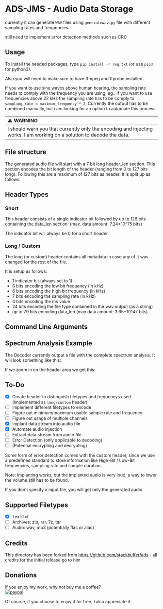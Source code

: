# ADS-JMS - Audio Data Storage

currently it can generate `WAV` files using `generatewav.py` file with different sampling rates and frequencies.

still need to implement error detection methods such as CRC

## Usage

To install the needed packages, type `pip install -r req.txt` (or use `pip3` for python3). 

Also you will need to make sure to have ffmpeg and ffprobe installed.

If you want to use sine waves above human hearing, the sampling rate needs to comply with the frequency you are using, eg.: If you want to use frequencies above 22 kHz the sampling rate has to be comply to `sampling_rate = maximum_frequency * 2`. Currently the output has to be combined manually, but i am looking for an option to automate this process.

| :warning: WARNING          |
|:---------------------------|
| I should warn you that currently only the encoding and injecting works. I am working on a solution to decode the data.|

## File structure

The generated audio file will start with a 7 bit long header_len section. This section encodes the bit length of the header (ranging from 0 to 127 bits long). Following this are a maximum of 127 bits as header. It is split up as follows:

## Header Types

### Short

This header consists of a single indicator bit followed by up to 126 bits containing the data_len section. (max. data amount: 7.24*10^75 bits)

The indicator bit will always be 0 for a short header.


### Long / Custom

The long (or custom) header contains all metadata in case any of it was changed for the rest of the file.

It is setup as follows:

 - 1 indicator bit (always set to 1)
 - 6 bits encoding the low bit frequency (in kHz)
 - 6 bits encoding the high bit frequency (in kHz)
 - 7 bits encoding the sampling rate (in kHz)
 - 4 bits encoding the ms value
 - 24 bits encoding the file type contained in the wav output (as a string)
 - up to 79 bits encoding data_len (max data amount: 3.65*10^47 bits)

## Command Line Arguments

## Spectrum Analysis Example

The Decoder currently output a file with the complete spectrum analysis. It will look something like this:

[](./fig.png)

If we zoom in on the header area we get this:

[](./fig_zoom_header.png)

## To-Do

 - [x] Create header to distinguish filetypes and frequencys used (implemented as `long/custom` header)
 - [ ] Implement different filetypes to encode
 - [ ] Figure out minimum/maximum usable sample rate and frequency
 - [ ] Figure out usage of multiple channels
 - [x] Implant data stream into audio file
 - [x] Automate audio injection
 - [ ] Extract data stream from audio file
 - [ ] Error Detection (only applicable to decoding)
 - [ ] (Potential encrypting and decrypting)

Some form of error detection comes with the custom header, since we use a predefined standard to store information like High-Bit / Low-Bit frequencies, sampling rate and sample duration.

Note: Implanting works, but the implanted audio is very loud, a way to lower the volume still has to be found.

If you don't specify a input file, you will get only the generated audio.

## Supported Filetypes

 - [x] Text: txt
 - [ ] Archives: zip, rar, 7z, tar
 - [ ] Audio: wav, mp3 (potentially flac or alac)

## Credits

This directory has been forked from https://github.com/stackbuffer/ads - all credits for the initial release go to him


## Donations

If you enjoy my work, why not buy me a coffee?      
[![paypal](https://www.paypalobjects.com/en_US/DK/i/btn/btn_donateCC_LG.gif)](https://www.paypal.com/donate/?hosted_button_id=K5KVUTX6HJHXU)

Of course, if you choose to enjoy it for free, I also appreciate it.
